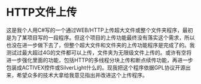 # HTTP文件上传
这是我个人用C#写的一个通过WEB/HTTP上传超大文件或整个文件夹程序，最初是为了某项目写的一段程序。但这个项目的上传功能最终没有落实这个需求，所以也没在进一步做下去了，但整个超大文件和文件夹的上传功能程序是完成了的。我测试过最大超过4G的文件都可以上传，文件夹为无限级文件上传的。或许有空将进一步强化里面的功能，包括HTTP的多线程分块上传和断点续传功能，再进一步包装成ACTIVEX控件或SilverLight什么的。现我把这个程序依据GPL协议开源出来，希望众多的技术大拿给我意见指出并改进这个上传程序。